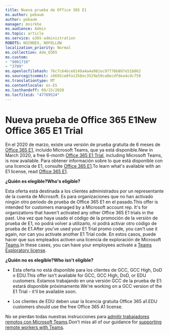 ```yaml
---
title: Nueva prueba de Office 365 E1
ms.author: pebaum
author: pebaum
manager: mnirkhe
ms.audience: Admin
ms.topic: article
ms.service: o365-administration
ROBOTS: NOINDEX, NOFOLLOW
localization_priority: Normal
ms.collection: Adm_O365
ms.custom:
- "9001710"
- "3789"
ms.openlocfilehash: 76c7c64bce8149a4a4a981ec97776b897e51b862
ms.sourcegitcommit: c6692ce0fa1358ec3529e59ca0ecdfdea4cdc759
ms.translationtype: MT
ms.contentlocale: es-ES
ms.lasthandoff: 09/15/2020
ms.locfileid: "47769524"
---
```

# <a name="new-office-365-e1-trial"></a><span data-ttu-id="45513-102">Nueva prueba de Office 365 E1</span><span class="sxs-lookup"><span data-stu-id="45513-102">New Office 365 E1 Trial</span></span>

<span data-ttu-id="45513-103">En el 2020 de marzo, existe una versión de prueba gratuita de 6 meses de [Office 365 E1](https://docs.microsoft.com/MicrosoftTeams/e1-trial-license), incluido Microsoft Teams, que ya está disponible.</span><span class="sxs-lookup"><span data-stu-id="45513-103">New in March 2020, a free 6-month [Office 365 E1 Trial](https://docs.microsoft.com/MicrosoftTeams/e1-trial-license), including Microsoft Teams, is now available.</span></span> <span data-ttu-id="45513-104">Para obtener información sobre lo que está disponible con una licencia de E1, consulte [Office 365 E1](https://www.microsoft.com/microsoft-365/business/office-365-enterprise-e1-business-software).</span><span class="sxs-lookup"><span data-stu-id="45513-104">To learn what's available with an E1 license, read [Office 365 E1](https://www.microsoft.com/microsoft-365/business/office-365-enterprise-e1-business-software).</span></span>

<span data-ttu-id="45513-105">**¿Quién es elegible?**</span><span class="sxs-lookup"><span data-stu-id="45513-105">**Who's eligible?**</span></span>

<span data-ttu-id="45513-106">Esta oferta está destinada a los clientes administrados por un representante de la cuenta de Microsoft. Es para organizaciones que no han activado ningún otro periodo de prueba de Office 365 E1 en el pasado.</span><span class="sxs-lookup"><span data-stu-id="45513-106">This offer is intended for customers managed by a Microsoft account rep. It's for organizations that haven't activated any other Office 365 E1 trials in the past.</span></span> <span data-ttu-id="45513-107">Una vez que haya usado el código de la promoción de la versión de prueba de E1, no podrá volver a utilizarlo, ni podrá activar otro código de prueba de E1.</span><span class="sxs-lookup"><span data-stu-id="45513-107">After you've used your E1 Trial promo code, you can't use it again, nor can you activate another E1 Trial code.</span></span> <span data-ttu-id="45513-108">En estos casos, puede hacer que sus empleados activen una licencia de exploración de Microsoft [Teams](https://docs.microsoft.com/MicrosoftTeams/teams-exploratory).</span><span class="sxs-lookup"><span data-stu-id="45513-108">In these cases, you can have your employees activate a [Teams Exploratory license](https://docs.microsoft.com/MicrosoftTeams/teams-exploratory).</span></span>

<span data-ttu-id="45513-109">**¿Quién no es elegible?**</span><span class="sxs-lookup"><span data-stu-id="45513-109">**Who isn't eligible?**</span></span>

- <span data-ttu-id="45513-110">Esta oferta no está disponible para los clientes de GCC, GCC High, DoD o EDU.</span><span class="sxs-lookup"><span data-stu-id="45513-110">This offer isn't available for GCC, GCC High, DoD, or EDU customers.</span></span> <span data-ttu-id="45513-111">Estamos trabajando en una versión GCC de la prueba de E1: estará disponible próximamente.</span><span class="sxs-lookup"><span data-stu-id="45513-111">We're working on a GCC version of the E1 Trial - it'll be available soon.</span></span>

 - <span data-ttu-id="45513-112">Los clientes de EDU deben usar la licencia gratuita Office 365 a1.</span><span class="sxs-lookup"><span data-stu-id="45513-112">EDU customers should use the free Office 365 A1 license.</span></span>

<span data-ttu-id="45513-113">No se pierdan todas nuestras instrucciones para [admitir trabajadores remotos con Microsoft Teams](https://docs.microsoft.com/MicrosoftTeams/support-remote-work-with-teams).</span><span class="sxs-lookup"><span data-stu-id="45513-113">Don't miss all of our guidance for [supporting remote workers with Teams](https://docs.microsoft.com/MicrosoftTeams/support-remote-work-with-teams).</span></span>
